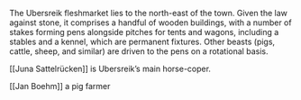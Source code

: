The Ubersreik fleshmarket lies to the north-east of the town. Given the law against stone, it comprises a handful of wooden buildings, with a number of stakes forming pens alongside pitches for tents and wagons, including a stables and a kennel, which are permanent fixtures. Other beasts (pigs, cattle, sheep, and similar) are driven to the pens on a rotational basis.

[[Juna Sattelrücken]] is Ubersreik’s main horse-coper.

[[Jan Boehm]] a pig farmer